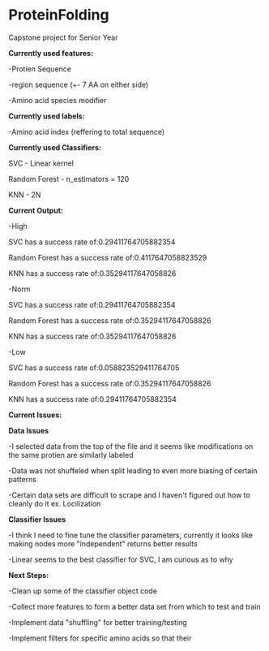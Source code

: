 # ProteinFolding
Capstone project for Senior Year


<b>Currently used features:</b>

-Protien Sequence

-region sequence (+- 7 AA on either side)

-Amino acid species modifier

<b>Currently used labels:</b>

-Amino acid index (reffering to total sequence)

<b>Currently used Classifiers:</b>

SVC - Linear kernel

Random Forest - n_estimators = 120

KNN - 2N


<b>Current Output: </b>

-High

SVC has a success rate of:0.29411764705882354

Random Forest has a success rate of:0.4117647058823529

KNN has a success rate of:0.35294117647058826

-Norm

SVC has a success rate of:0.29411764705882354

Random Forest has a success rate of:0.35294117647058826

KNN has a success rate of:0.35294117647058826

-Low

SVC has a success rate of:0.058823529411764705

Random Forest has a success rate of:0.35294117647058826

KNN has a success rate of:0.29411764705882354


<b>Current Issues: </b>

<b>Data Issues</b>

-I selected data from the top of the file and it seems like modifications on the same protien are similarly labeled

-Data was not shuffeled when split leading to even more biasing of certain patterns

-Certain data sets are difficult to scrape and I haven't figured out how to cleanly do it ex. Locilization


<b>Classifier Issues</b>

-I think I need to fine tune the classifier parameters, currently it looks like making nodes more "independent" returns better results

-Linear seems to the best classifier for SVC, I am curious as to why


<b>Next Steps:</b>

-Clean up some of the classifier object code

-Collect more features to form a better data set from which to test and train

-Implement data "shuffling" for better training/testing

-Implement filters for specific amino acids so that their 








